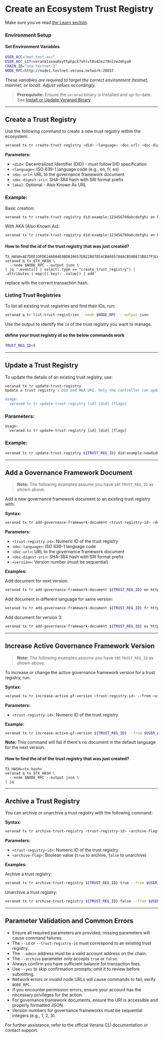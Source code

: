 # Create an Ecosystem Trust Registry

Make sure you've read [the Learn section](/docs/next/learn/verifiable-public-registry/trust-registries).

### Environment Setup

#### Set Environment Variables

```bash
USER_ACC="mat-test-acc"
USER_ACC_LIT=verana1sxau0xyttphpck7vhlvt8s82ez70nlzw2mhya0
CHAIN_ID="vna-testnet-1"
NODE_RPC=http://node1.testnet.verana.network:26657
```

*These variables are required to target the correct environment (testnet, mainnet, or local). Adjust values accordingly.*

> **Prerequisite:** Ensure the `veranad` binary is installed and up-to-date.  
> See [Install or Update Veranad Binary](/docs/next/run/network/run-a-node/prerequisites).

---

## Create a Trust Registry

Use the following command to create a new trust registry within the ecosystem:

```bash
veranad tx tr create-trust-registry <did> <language> <doc-url> <doc-digest-sri> [aka] --from <user> --chain-id <chain-id> --keyring-backend test --fees <amount> --gas auto
```

**Parameters:**
- `<did>`: Decentralized Identifier (DID) - must follow DID specification
- `<language>`: ISO 639-1 language code (e.g., en, fr, es)
- `<doc-url>`: URL to the governance framework document
- `<doc-digest-sri>`: SHA-384 hash with SRI format prefix
- `[aka]`: Optional - Also Known As URL

### Example:

Basic creation:
```bash
veranad tx tr create-trust-registry did:example:123456789abcdefghi en https://example.com/doc sha384-MzNNbQTWCSUSi0bbz7dbua+RcENv7C6FvlmYJ1Y+I727HsPOHdzwELMYO9Mz68M26 --from $USER_ACC --chain-id ${CHAIN_ID} --keyring-backend test --fees 600000uvna --node $NODE_RPC
```

With AKA (Also Known As):
```bash
veranad tx tr create-trust-registry did:example:123456789abcdefghi en https://example.com/doc001-01 sha384-MzNNbQTWCSUSi0bbz7dbua+RcENv7C6FvlmYJ1Y+I727HsPOHdzwELMYO9Mz68001 --aka http://example.com --from $USER_ACC --chain-id ${CHAIN_ID} --keyring-backend test --fees 600000uvna --node $NODE_RPC
```

#### How to find the id of the trust registry that was just created?

```
TX_HASH=4E7DEE1DFDE24A804E8BD020657EB22B07D54CBA695788ACB59D873B827F3CA6
veranad q tx $TX_HASH \
  --node $NODE_RPC --output json \
| jq '.events[] | select(.type == "create_trust_registry") | .attributes | map({(.key): .value}) | add'
```

replace with the correct transaction hash.

### Listing Trust Registries

To list all existing trust registries and find their IDs, run:

```bash
veranad q tr list-trust-registries --node $NODE_RPC  --output json
```

Use the output to identify the `id` of the trust registry you want to manage.

#### define your trust registry id so the below commands work

```bash
TRUST_REG_ID=5
```

---

## Update a Trust Registry

To update the details of an existing trust registry, use:

```bash
veranad tx tr update-trust-registry
Update a trust registry's DID and AKA URI. Only the controller can update a trust registry.

Usage:
  veranad tx tr update-trust-registry [id] [did] [flags]
```

### Parameters:

```
Usage:
  veranad tx tr update-trust-registry [id] [did] [flags]
```

### Example:

```bash
veranad tx tr update-trust-registry ${TRUST_REG_ID} did:example:newdidmat --aka https://new-aka-example.com --from $USER_ACC --chain-id ${CHAIN_ID} --keyring-backend test --fees 600000uvna --node $NODE_RPC
```

---

## Add a Governance Framework Document

> **Note:** The following examples assume you have set `TRUST_REG_ID` as shown above.

Add a new governance framework document to an existing trust registry with:

**Syntax:**
```bash
veranad tx tr add-governance-framework-document <trust-registry-id> <doc-language> <doc-url> <doc-digest-sri> <version> --from <user> --chain-id <chain-id> --keyring-backend test --fees <amount> --gas auto
```

**Parameters:**
- `<trust-registry-id>`: Numeric ID of the trust registry
- `<doc-language>`: ISO 639-1 language code
- `<doc-url>`: URL to the governance framework document
- `<doc-digest-sri>`: SHA-384 hash with SRI format prefix
- `<version>`: Version number (must be sequential)

**Examples:**

Add document for next version:
```bash
veranad tx tr add-governance-framework-document ${TRUST_REG_ID} en https://example.com/doc2 sha384-MzNNbQTWCSUSi0bbz7dbua+RcENv7C6FvlmYJ1Y+I727HsPOHdzwELMYO9Mz68M26 2 --from $USER_ACC --chain-id ${CHAIN_ID} --keyring-backend test --fees 600000uvna --node $NODE_RPC
```

Add document in different language for same version:
```bash
veranad tx tr add-governance-framework-document ${TRUST_REG_ID} fr https://example.com/doc2-fr sha384-MzNNbQTWCSUSi0bbz7dbua+RcENv7C6FvlmYJ1Y+I727HsPOHdzwELMYO9Mz68M26 2 --from $USER_ACC --chain-id ${CHAIN_ID} --keyring-backend test --fees 600000uvna --node $NODE_RPC
```

Add document for version 3:
```bash
veranad tx tr add-governance-framework-document ${TRUST_REG_ID} es https://example.com/doc3-es sha384-MzNNbQTWCSUSi0bbz7dbua+RcENv7C6FvlmYJ1Y+I727HsPOHdzwELMYO9Mz68M26 3 --from $USER_ACC --chain-id ${CHAIN_ID} --keyring-backend test --fees 600000uvna --node $NODE_RPC
```

---

## Increase Active Governance Framework Version

> **Note:** The following examples assume you have set `TRUST_REG_ID` as shown above.

To increase or change the active governance framework version for a trust registry, run:

**Syntax:**
```bash
veranad tx tr increase-active-gf-version <trust-registry-id> --from <user> --chain-id <chain-id> --keyring-backend test --fees <amount>
```

**Parameters:**
- `<trust-registry-id>`: Numeric ID of the trust registry

**Example:**
```bash
veranad tx tr increase-active-gf-version ${TRUST_REG_ID} --from $USER_ACC --chain-id ${CHAIN_ID} --keyring-backend test --fees 600000uvna --node $NODE_RPC
```

**Note:** This command will fail if there's no document in the default language for the next version.

#### How to find the id of the trust registry that was just created?

```
TX_HASH=<tx hash>
veranad q tx $TX_HASH \
  --node $NODE_RPC --output json \
| jq
```


---

## Archive a Trust Registry

You can archive or unarchive a trust registry with the following command:

**Syntax:**
```bash
veranad tx tr archive-trust-registry <trust-registry-id> <archive-flag> --from <user> --chain-id <chain-id> --keyring-backend test --fees <amount>
```

**Parameters:**
- `<trust-registry-id>`: Numeric ID of the trust registry
- `<archive-flag>`: Boolean value (`true` to archive, `false` to unarchive)

**Examples:**

Archive a trust registry:
```bash
veranad tx tr archive-trust-registry ${TRUST_REG_ID} true --from $USER_ACC --chain-id ${CHAIN_ID} --keyring-backend test --fees 600000uvna 
```

Unarchive a trust registry:
```bash
veranad tx tr archive-trust-registry ${TRUST_REG_ID} false --from $USER_ACC --chain-id ${CHAIN_ID} --keyring-backend test --fees 600000uvna 
```

---

## Parameter Validation and Common Errors

- Ensure all required parameters are provided; missing parameters will cause command failures.
- The `--id` or `--trust-registry-id` must correspond to an existing trust registry.
- The `--admin` address must be a valid account address on the chain.
- The `--archive` parameter only accepts `true` or `false`.
- Always confirm you have sufficient balance for transaction fees.
- Use `--yes` to skip confirmation prompts; omit it to review before submitting.
- Network errors or invalid node URLs will cause commands to fail; verify `NODE_RPC`.
- If you encounter permission errors, ensure your account has the necessary privileges for the action.
- For governance framework documents, ensure the URI is accessible and properly formatted JSON.
- Version numbers for governance frameworks must be sequential integers (e.g., 1, 2, 3).

For further assistance, refer to the official Verana CLI documentation or contact support.
